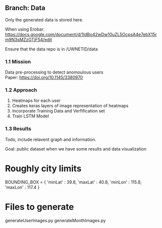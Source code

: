 ## Branch: Data
Only the generated data is stored here.

When using Erobar: https://docs.google.com/document/d/1IdBo42wDw10uZL5OcpsA4e7ebX15rm9N3sMZzGTjF54/edit 

Ensure that the data repo is in /UWNETID/data 

### 1.1 Mission 
Data pre-processing to detect anomoulous users <br>
Paper: https://doi.org/10.1145/3380970

### 1.2 Approach
1. Heatmaps for each user
2. Creates keras layers of image representation of heatmaps
3. Incorporate Training Data and Verfification set
4. Train LSTM Model

### 1.3 Results
Todo, include relavent graph and information.

Goal: public dataset when we have some results and data visualization

# Roughly city limits
BOUNDING_BOX = {
    'minLat' : 39.8,
    'maxLat' : 40.8,
    'minLon' : 115.8,
    'maxLon' : 117.4
}

# Files to generate
generateUserImages.py
generateMonthImages.py
